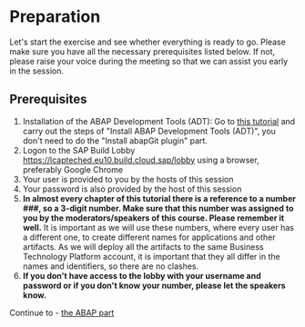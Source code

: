 # Preparation

Let's start the exercise and see whether everything is ready to go.
Please make sure you have all the necessary prerequisites listed below. If not, please raise your voice during the meeting so that we can assist you early in the session.

## Prerequisites

1. Installation of the ABAP Development Tools (ADT): Go to [this tutorial](https://developers.sap.com/tutorials/abap-install-adt.html) and carry out the steps of "Install ABAP Development Tools (ADT)", you don't need to do the "Install abapGit plugin" part.
1. Logon to the SAP Build Lobby https://lcapteched.eu10.build.cloud.sap/lobby using a browser, preferably Google Chrome
1. Your user is provided to you by the hosts of this session
1. Your password is also provided by the host of this session
1. **In almost every chapter of this tutorial there is a reference to a number ###, so a 3-digit number. Make sure that this number was assigned to you by the moderators/speakers of this course. Please remember it well.** It is important as we will use these numbers, where every user has a different one, to create different names for applications and other artifacts. As we will deploy all the artifacts to the same Business Technology Platform account, it is important that they all differ in the names and identifiers, so there are no clashes. 
1. **If you don't have access to the lobby with your username and password or if you don't know your number, please let the speakers know.**

Continue to - [the ABAP part](../rap/README.md) 
